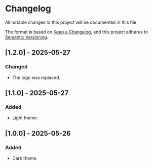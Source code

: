 # Changelog

All notable changes to this project will be documented in this file.

The format is based on [Keep a Changelog](https://keepachangelog.com/en/1.1.0/),
and this project adheres to [Semantic Versioning](https://semver.org/spec/v2.0.0.html).

## [1.2.0] - 2025-05-27

### Changed

- The logo was replaced.

## [1.1.0] - 2025-05-27

### Added

- Light theme.

## [1.0.0] - 2025-05-26

### Added

- Dark theme.

